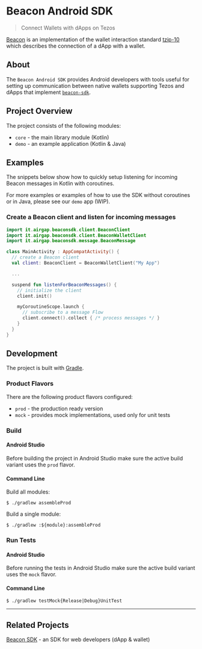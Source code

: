 # Beacon Android SDK

<!-- TODO: badges -->

> Connect Wallets with dApps on Tezos

[Beacon](https://walletbeacon.io) is an implementation of the wallet interaction standard [tzip-10](https://gitlab.com/tzip/tzip/blob/master/proposals/tzip-10/tzip-10.md) which describes the connection of a dApp with a wallet.

## About

The `Beacon Android SDK` provides Android developers with tools useful for setting up communication between native wallets supporting Tezos and dApps that implement [`beacon-sdk`](https://github.com/airgap-it/beacon-sdk).

<!-- TODO: once published ## Installation -->

<!-- TODO: ## Documentation -->

## Project Overview

The project consists of the following modules:

- `core` - the main library module (Kotlin)
- `demo` - an example application (Kotlin & Java)

## Examples

The snippets below show how to quickly setup listening for incoming Beacon messages in Kotlin with coroutines. 

For more examples or examples of how to use the SDK without coroutines or in Java, please see our `demo` app (WIP).

### Create a Beacon client and listen for incoming messages

```kotlin
import it.airgap.beaconsdk.client.BeaconClient
import it.airgap.beaconsdk.client.BeaconWalletClient
import it.airgap.beaconsdk.message.BeaconMessage

class MainActivity : AppCompatActivity() {
  // create a Beacon client
  val client: BeaconClient = BeaconWalletClient("My App")

  ...

  suspend fun listenForBeaconMessages() {
    // initialize the client
    client.init()

    myCoroutineScope.launch {
      // subscribe to a message Flow
      client.connect().collect { /* process messages */ }
    }
  }
}
```

## Development

The project is built with [Gradle](https://gradle.org/).


### Product Flavors
There are the following product flavors configured:

- `prod` - the production ready version
- `mock` - provides mock implementations, used only for unit tests

### Build

#### Android Studio

Before building the project in Android Studio make sure the active build variant uses the `prod` flavor.

#### Command Line

Build all modules:
```
$ ./gradlew assembleProd
```

Build a single module:
```
$ ./gradlew :${module}:assembleProd
```

### Run Tests

#### Android Studio

Before running the tests in Android Studio make sure the active build variant uses the `mock` flavor.

#### Command Line

```
$ ./gradlew testMock{Release|Debug}UnitTest
```

---
## Related Projects

[Beacon SDK](https://github.com/airgap-it/beacon-sdk) - an SDK for web developers (dApp & wallet)

<!-- TODO: [Beacon iOS SDK]() - an SDK for iOS developers (wallet) -->
